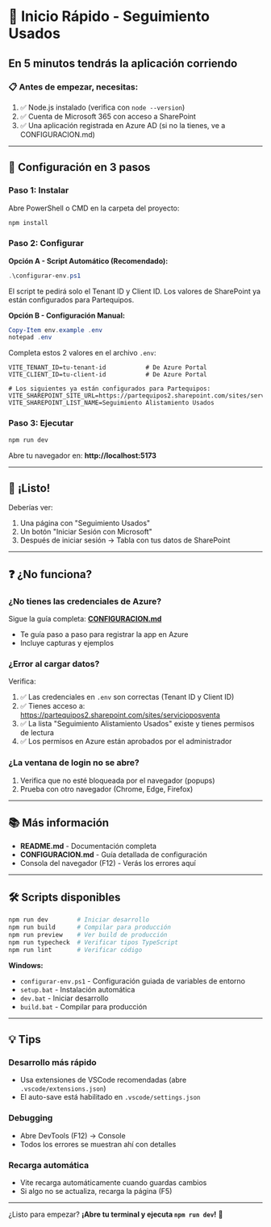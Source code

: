 # 🚀 Inicio Rápido - Seguimiento Usados

## En 5 minutos tendrás la aplicación corriendo

### 📋 Antes de empezar, necesitas:

1. ✅ Node.js instalado (verifica con `node --version`)
2. ✅ Cuenta de Microsoft 365 con acceso a SharePoint
3. ✅ Una aplicación registrada en Azure AD (si no la tienes, ve a CONFIGURACION.md)

---

## 🎯 Configuración en 3 pasos

### Paso 1: Instalar

Abre PowerShell o CMD en la carpeta del proyecto:

```bash
npm install
```

### Paso 2: Configurar

**Opción A - Script Automático (Recomendado):**

```powershell
.\configurar-env.ps1
```

El script te pedirá solo el Tenant ID y Client ID. Los valores de SharePoint ya están configurados para Partequipos.

**Opción B - Configuración Manual:**

```powershell
Copy-Item env.example .env
notepad .env
```

Completa estos 2 valores en el archivo `.env`:

```env
VITE_TENANT_ID=tu-tenant-id           # De Azure Portal
VITE_CLIENT_ID=tu-client-id           # De Azure Portal

# Los siguientes ya están configurados para Partequipos:
VITE_SHAREPOINT_SITE_URL=https://partequipos2.sharepoint.com/sites/servicioposventa
VITE_SHAREPOINT_LIST_NAME=Seguimiento Alistamiento Usados
```

### Paso 3: Ejecutar

```bash
npm run dev
```

Abre tu navegador en: **http://localhost:5173**

---

## 🎉 ¡Listo!

Deberías ver:

1. Una página con "Seguimiento Usados"
2. Un botón "Iniciar Sesión con Microsoft"
3. Después de iniciar sesión → Tabla con tus datos de SharePoint

---

## ❓ ¿No funciona?

### ¿No tienes las credenciales de Azure?

Sigue la guía completa: **[CONFIGURACION.md](./CONFIGURACION.md)**

- Te guía paso a paso para registrar la app en Azure
- Incluye capturas y ejemplos

### ¿Error al cargar datos?

Verifica:

1. ✅ Las credenciales en `.env` son correctas (Tenant ID y Client ID)
2. ✅ Tienes acceso a: https://partequipos2.sharepoint.com/sites/servicioposventa
3. ✅ La lista "Seguimiento Alistamiento Usados" existe y tienes permisos de lectura
4. ✅ Los permisos en Azure están aprobados por el administrador

### ¿La ventana de login no se abre?

1. Verifica que no esté bloqueada por el navegador (popups)
2. Prueba con otro navegador (Chrome, Edge, Firefox)

---

## 📚 Más información

- **README.md** - Documentación completa
- **CONFIGURACION.md** - Guía detallada de configuración
- Consola del navegador (F12) - Verás los errores aquí

---

## 🛠️ Scripts disponibles

```bash
npm run dev        # Iniciar desarrollo
npm run build      # Compilar para producción
npm run preview    # Ver build de producción
npm run typecheck  # Verificar tipos TypeScript
npm run lint       # Verificar código
```

**Windows:**

- `configurar-env.ps1` - Configuración guiada de variables de entorno
- `setup.bat` - Instalación automática
- `dev.bat` - Iniciar desarrollo
- `build.bat` - Compilar para producción

---

## 💡 Tips

### Desarrollo más rápido

- Usa extensiones de VSCode recomendadas (abre `.vscode/extensions.json`)
- El auto-save está habilitado en `.vscode/settings.json`

### Debugging

- Abre DevTools (F12) → Console
- Todos los errores se muestran ahí con detalles

### Recarga automática

- Vite recarga automáticamente cuando guardas cambios
- Si algo no se actualiza, recarga la página (F5)

---

¿Listo para empezar? **¡Abre tu terminal y ejecuta `npm run dev`!** 🚀
